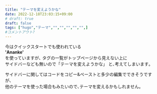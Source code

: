 ```yaml
---
title: "テーマを変えようかな"
date: 2022-12-18T23:03:15+09:00
# draft: true
draft: false
tags: ["hugo","テーマ","","","","","",]
#コメントアウト?
---
```


今はクイックスタートでも使われている  
**'Ananke'**  
を使っていますが､
タグの一覧がトップページから見えない上に  
サイドバーなども無いので「テーマを変えようかな」
と､考えてしまいます｡

サイドバーに関してはコードをコピー&ペーストと多少の編集でできそうですが､  
他のテーマを使った場合もみたいので､テーマを変えるかもしれません｡
<!--コメントアウト-->
<!--more-->
<!-- 

空白を入れたい時に使う
&nbsp;

-->